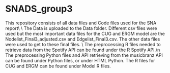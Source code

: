 # SNADS_group3
This repository consists of all data files and Code files used for the SNA report\\
\\
The Data is uploaded to the Data folder. Different csv files were used but the most important data files for the CUG and ERGM model are the Nodelist_Final3_adjusted.csv and Edgelist_Final3.csv. The other data files were used to get to these final files. \\
The preprocessing R files needed to retrieve data from the Spotify API can be found under the R Spotify API.\n
The preprocessing Python files and API retrieving from the musicbranz API can be found under Python files, or under HTML Python. 
The R files for CUG and ERGM can be found under Model R files.
